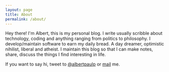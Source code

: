 ```yaml
---
layout: page
title: About
permalink: /about/
---
```


Hey there! I'm Albert, this is my personal blog. I write usually scribble about technology, coding and anything ranging from politics to philosophy.
I develop/maintain software to earn my daily bread. A day dreamer, optimistic nihilist, liberal and atheist.
I maintain this blog so that I can make notes, share, discuss the things I find interesting in life.

If you want to say hi, tweet to [@albertpaulp](http://www.twitter.com/albertpaulp) or [mail](<mailto:albertpaulp@gmail.com>) me.
